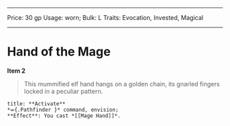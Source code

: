 
---
Price: 30 gp
Usage: worn;
Bulk: L
Traits: Evocation, Invested, Magical

---

# Hand of the Mage

**Item 2**

> This mummified elf hand hangs on a golden chain, its gnarled fingers locked in a peculiar pattern.

```ad-embed-ability
title: **Activate**
*⬺{.Pathfinder }* command, envision; 
**Effect**: You cast *[[Mage Hand]]*.

```
